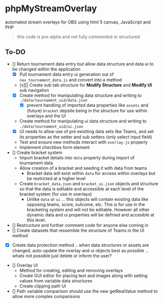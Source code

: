 # phpMyStreamOverlay
automated stream overlays for OBS using html 5 canvas, JavaScript and PHP

> this code is pre-alpha and not fully commented or structured

## To-DO
- [] Return tournament data entry but allow data structure and data ui to be changed within the application
	- [x] Pull tournament data entry ui generation out of `nav_tournament_data.js` and convert into a method
	- [x][] Create sub tab structure for **Modify Structure** and **Modify UI** sub navigation
	- [x] Create method for manipulating data structure and writing to `./data/tournament_uid/data.json`
		- [x] prevent handling of imported data properties like `assets` and (future) `bracket` depsite being in the structure for use within overlays and the UI
	- Create method for manipulating ui data structure and writing to `./data/tournament_uid/ui.json`
	- [x] UI needs to allow use of pre existting data sets like Teams, and set its properties as the setter and sub setters (only select input field)
	- Test and ensure new methods interact with `overlay.js` properly
	- Implement checkbox form element
- [] Create bracket system
	- Import bracket details into `data` property during import of tournament data
	- Allow creation of a bracket and seeding it with data from teams
		- Bracket data will exist within `data` for access within overlays but be restricted at a higher level
	- Create `bracket_data.json` and `bracket_ui.json` objects and structure so that the data is editable and accessible at each level of the bracket system (for use in overlays)
		- Unlike `data` or `ui` ... this objects will contain existing data like opposing teams, score, outcome, etc. This is for use in the bracketing system and will not be editable. However all other dynamic data and ui properties will be defined and accesible at this level.
- [] Restructure and further comment code for anyone else coming in
- [] Create datasets that ressemble the structure of Teams in the UI method
- [x] Create data protection method .. when data structures or assets are changed, auto-update the overlay and ui objects best as possible ... whats not possible just delete or inform the user?
- [] Overlay UI
	- Method for creating, editing and removing overlays
	- Create GUI editor for placing text and images along with setting values from variable data structures
	- Create clipping path UI
- [] Path variable comparison should use the new getRealValue method to allow more complex comparisons
